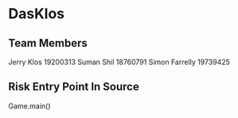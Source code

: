 # DasKlos

## Team Members
Jerry Klos		19200313
Suman Shil	    18760791
Simon Farrelly	19739425

## Risk Entry Point In Source
Game.main()
